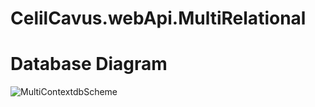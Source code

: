 # CelilCavus.webApi.MultiRelational
# Database Diagram
![MultiContextdbScheme](https://user-images.githubusercontent.com/43173282/235732020-34e50194-9c1d-42fe-b493-967a0b834901.PNG)
